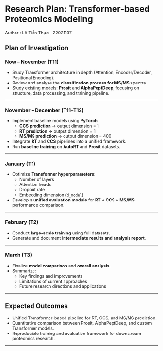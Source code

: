# Research Plan: Transformer-based Proteomics Modeling  
Author : Lê Tiến Thực  -   22021197

## Plan of Investigation

### **Now – November (T11)**
- Study Transformer architecture in depth (Attention, Encoder/Decoder, Positional Encoding).  
- Review and analyze the **classification process for MS/MS** spectra.  
- Study existing models: **Prosit** and **AlphaPeptDeep**, focusing on structure, data processing, and training pipeline.  

---

### **November – December (T11–T12)**
- Implement baseline models using **PyTorch**:  
  - **CCS prediction** → output dimension = 1  
  - **RT prediction** → output dimension = 1  
  - **MS/MS prediction** → output dimension = 400  
- Integrate **RT** and **CCS** pipelines into a unified framework.  
- Run **baseline training** on **AutoRT** and **Prosit** datasets.  

---

### **January (T1)**
- Optimize **Transformer hyperparameters**:  
  - Number of layers  
  - Attention heads  
  - Dropout rate  
  - Embedding dimension (`d_model`)  
- Develop a **unified evaluation module** for **RT + CCS + MS/MS** performance comparison.  

---

### **February (T2)**
- Conduct **large-scale training** using full datasets.  
- Generate and document **intermediate results and analysis report**.  

---

### **March (T3)**
- Finalize **model comparison** and **overall analysis**.  
- Summarize:  
  - Key findings and improvements  
  - Limitations of current approaches  
  - Future research directions and applications  

---

## Expected Outcomes
- Unified Transformer-based pipeline for RT, CCS, and MS/MS prediction.  
- Quantitative comparison between Prosit, AlphaPeptDeep, and custom Transformer models.  
- Reproducible training and evaluation framework for downstream proteomics research.  

---

